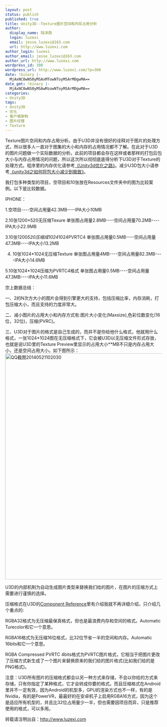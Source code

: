 ```yaml
---
layout: post
status: publish
published: true
title: Unity3D--Texture图片空间和内存占用分析
author:
  display_name: 陆泽西
  login: luzexi
  email: jesse_luzexi@163.com
  url: http://www.luzexi.com
author_login: luzexi
author_email: jesse_luzexi@163.com
author_url: http://www.luzexi.com
wordpress_id: 308
wordpress_url: http://www.luzexi.com/?p=308
date: !binary |-
  MjAxNC0wNS0yMSAxMTowNToyMSArMDgwMA==
date_gmt: !binary |-
  MjAxNC0wNS0yMSAwMzowNToyMSArMDgwMA==
categories:
- Unity3D
tags:
- Unity3D
- 优化
- 客户端架构
- 图片纹理
- Texture
---
```

Texture图片空间和内存占用分析。由于U3D并没有很好的诠释对于图片的处理方式，所以很多人一直对于图集的大小和内存的占用情况都不了解。在此对于U3D的图片问题做一个实际数据的分析。此前的项目都会存在这样或者那样的打包后包大小与内存占用情况的问题，所以这次所以彻彻底底得分析下U3D对于Texture的处理方式。程序里的内存优化请参考<a href="http://www.luzexi.com/unity3d%E4%BC%98%E5%8C%96%E4%B9%8B%E8%B7%AF/" target="_blank">《Unity3d优化之路》</a>。减少U3D包大小请参考<a href="http://www.luzexi.com/unity3d%E4%B9%8B%E5%A6%82%E4%BD%95%E5%B0%86%E5%8C%85%E5%A4%A7%E5%B0%8F%E5%87%8F%E5%B0%91%E5%88%B0%E6%9E%81%E8%87%B4/" target="_blank">《unity3d之如何将包大小减少到极致》</a>。

我打包多种类型的项目，空项目和10张放在Resources文件夹中的图为比较案例。以下是比较数据。

IPHONE：

1.空项目----空间占用量42.3MB----IPA大小10MB

2.10张1200*520无压缩Texure 单张图占用量2.8MB----空间占用量70.2MB----IPA大小22.9MB

3.10张1200*520压缩成1024*1024PVRTC4 单张图占用量0.5MB----空间占用量47.3MB----IPA大小13.2MB

4. 10张1024*1024无压缩Texture 单张图占用量4MB----空间占用量82.3MB----IPA大小14.6MB

5.10张1024*1024压缩为PVRTC4格式 单张图占用量0.5MB----空间占用量47.3MB----IPA大小11.6MB
 
宗上数据总结：

一、2的N次方大小的图片会得到引擎更大的支持，包括压缩比率，内存消耗，打包压缩大小，而且支持的力度非常大。

二、减小图片的占用大小和内存方式有:图片大小变化(Maxsize),色彩位数变化(16位，32位)，压缩(PVRC)。

三、U3D对于图片的格式是自己生成的，而并不是你给他什么格式，他就用什么格式，一张1024*1024图在无压缩格式下，它会被U3D以无压缩文件形式存放，也就是说U3D里的Texture Preview里显示的占用大小**MB不只是内存占用大小，还是空间占用大小。如下图所示：
<a href="http://www.luzexi.com/wp-content/uploads/2014/05/QQ截图20140521102030.png"><img class="alignnone size-full wp-image-310" src="http://www.luzexi.com/wp-content/uploads/2014/05/QQ截图20140521102030.png" alt="QQ截图20140521102030" width="626" height="726" /></a>

U3D的内部机制为自动生成图片类型来替换我们给的图片，在图片的压缩方式上需要进行谨慎的选择。

压缩格式在U3D的[Component Reference](http://docs.unity3d.com/Documentation/Components/class-Texture2D.html)里有介绍我就不再详细介绍，只介绍几个重点的:

RGBA32格式为无压缩最保真格式，但也是最浪费内存和空间的格式。Automatic Turecolor和它一个意思。

RGBA16格式为无压缩16位格式，比32位节省一半的空间和内存。Automatic 16bits和它一个意思。

RGBA Compressed PVRTC 4bits格式为PVRTC图片格式，它相当于把图片更改了压缩方式新生成了一个图片来替换原来的我们给的图片格式(比如我们给的是PNG格式)。

注意：U3D所有图片的压缩格式都会以另一种方式来存储，不会以你给的方式来存储，只有你指定了某种格式，它才会转成你要的格式。而且压缩格式在Android里并不一定有效，因为Android的机型多，GPU的渲染方式也不一样，有的是Nvidia，有的是PowerVR，最最好的在安卓机子上启用RGBA16方式，因为这个是适应所有机型的，并且比32位占用量少一半，但也需要因项目而异，只是推荐使用的格式，可以多用。
 
转载请注明出自：http://www.luzexi.com
